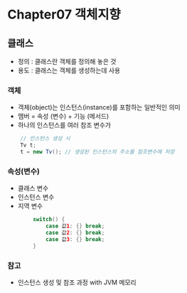 # Chapter07 객체지향

## 클래스
- 정의 : 클래스란 객체를 정의해 놓은 것
- 용도 : 클래스는 객체를 생성하는데 사용

### 객체
- 객체(object)는 인스턴스(instance)를 포함하는 일반적인 의미
- 맴버 = 속성 (변수) +  기능 (메서드)
- 하나의 인스턴스를 여러 참조 변수가 
```java
    // 인스턴스 생성 시
    Tv t;
    t = new Tv(); // 생성된 인스턴스의 주소를 참조변수에 저장
```

### 속성(변수)
- 클래스 변수
- 인스턴스 변수
- 지역 변수
```java
        switch() {
            case 값1: {} break;
            case 값2: {} break;
            case 값3: {} break;
        }
```



### 참고
- 인스턴스 생성 및 참조 과정 with JVM 메모리
